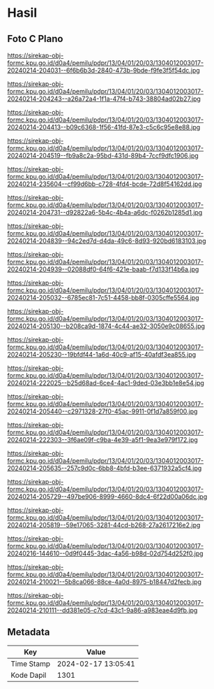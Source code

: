 # Hasil

## Foto C Plano

https://sirekap-obj-formc.kpu.go.id/d0a4/pemilu/pdpr/13/04/01/20/03/1304012003017-20240214-204031--6f6b6b3d-2840-473b-9bde-f9fe3f5f54dc.jpg

https://sirekap-obj-formc.kpu.go.id/d0a4/pemilu/pdpr/13/04/01/20/03/1304012003017-20240214-204243--a26a72a4-1f1a-47f4-b743-38804ad02b27.jpg

https://sirekap-obj-formc.kpu.go.id/d0a4/pemilu/pdpr/13/04/01/20/03/1304012003017-20240214-204413--b09c6368-1f56-41fd-87e3-c5c6c95e8e88.jpg

https://sirekap-obj-formc.kpu.go.id/d0a4/pemilu/pdpr/13/04/01/20/03/1304012003017-20240214-204519--fb9a8c2a-95bd-431d-89b4-7ccf9dfc1906.jpg

https://sirekap-obj-formc.kpu.go.id/d0a4/pemilu/pdpr/13/04/01/20/03/1304012003017-20240214-235604--cf99d6bb-c728-4fd4-bcde-72d8f54162dd.jpg

https://sirekap-obj-formc.kpu.go.id/d0a4/pemilu/pdpr/13/04/01/20/03/1304012003017-20240214-204731--d92822a6-5b4c-4b4a-a6dc-f0262b1285d1.jpg

https://sirekap-obj-formc.kpu.go.id/d0a4/pemilu/pdpr/13/04/01/20/03/1304012003017-20240214-204839--94c2ed7d-d4da-49c6-8d93-920bd6183103.jpg

https://sirekap-obj-formc.kpu.go.id/d0a4/pemilu/pdpr/13/04/01/20/03/1304012003017-20240214-204939--02088df0-64f6-421e-baab-f7d133f14b6a.jpg

https://sirekap-obj-formc.kpu.go.id/d0a4/pemilu/pdpr/13/04/01/20/03/1304012003017-20240214-205032--6785ec81-7c51-4458-bb8f-0305cffe5564.jpg

https://sirekap-obj-formc.kpu.go.id/d0a4/pemilu/pdpr/13/04/01/20/03/1304012003017-20240214-205130--b208ca9d-1874-4c44-ae32-3050e9c08655.jpg

https://sirekap-obj-formc.kpu.go.id/d0a4/pemilu/pdpr/13/04/01/20/03/1304012003017-20240214-205230--19bfdf44-1a6d-40c9-af15-40afdf3ea855.jpg

https://sirekap-obj-formc.kpu.go.id/d0a4/pemilu/pdpr/13/04/01/20/03/1304012003017-20240214-222025--b25d68ad-6ce4-4ac1-9ded-03e3bb1e8e54.jpg

https://sirekap-obj-formc.kpu.go.id/d0a4/pemilu/pdpr/13/04/01/20/03/1304012003017-20240214-205440--c2971328-27f0-45ac-9911-0f1d7a859f00.jpg

https://sirekap-obj-formc.kpu.go.id/d0a4/pemilu/pdpr/13/04/01/20/03/1304012003017-20240214-222303--3f6ae09f-c9ba-4e39-a5f1-9ea3e979f172.jpg

https://sirekap-obj-formc.kpu.go.id/d0a4/pemilu/pdpr/13/04/01/20/03/1304012003017-20240214-205635--257c9d0c-6bb8-4bfd-b3ee-6371932a5cf4.jpg

https://sirekap-obj-formc.kpu.go.id/d0a4/pemilu/pdpr/13/04/01/20/03/1304012003017-20240214-205729--497be906-8999-4660-8dc4-6f22d00a06dc.jpg

https://sirekap-obj-formc.kpu.go.id/d0a4/pemilu/pdpr/13/04/01/20/03/1304012003017-20240214-205819--59e17065-3281-44cd-b268-27a2617216e2.jpg

https://sirekap-obj-formc.kpu.go.id/d0a4/pemilu/pdpr/13/04/01/20/03/1304012003017-20240216-144610--0d9f0445-3dac-4a56-b98d-02d754d252f0.jpg

https://sirekap-obj-formc.kpu.go.id/d0a4/pemilu/pdpr/13/04/01/20/03/1304012003017-20240214-210021--5b8ca066-88ce-4a0d-8975-b18447d2fecb.jpg

https://sirekap-obj-formc.kpu.go.id/d0a4/pemilu/pdpr/13/04/01/20/03/1304012003017-20240214-210111--dd381e05-c7cd-43c1-9a86-a983eae4d9fb.jpg


## Metadata

| Key        | Value               |
| ---------- | ------------------- |
| Time Stamp | 2024-02-17 13:05:41 |
| Kode Dapil | 1301                |



